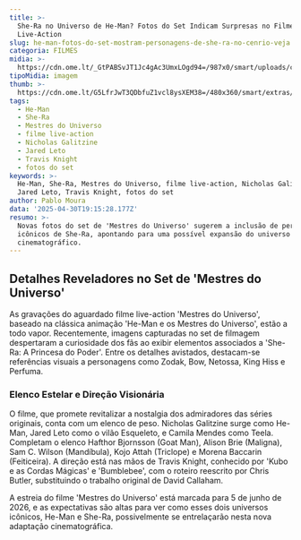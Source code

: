 ```yaml
---
title: >-
  She-Ra no Universo de He-Man? Fotos do Set Indicam Surpresas no Filme
  Live-Action
slug: he-man-fotos-do-set-mostram-personagens-de-she-ra-no-cenrio-veja
categoria: FILMES
midia: >-
  https://cdn.ome.lt/_GtPABSvJT1Jc4gAc3UmxLOgd94=/987x0/smart/uploads/conteudo/fotos/shra.jpg
tipoMidia: imagem
thumb: >-
  https://cdn.ome.lt/G5LfrJwT3QDbfuZ1vcl8ysXEM38=/480x360/smart/extras/conteudos/shra.jpg
tags:
  - He-Man
  - She-Ra
  - Mestres do Universo
  - filme live-action
  - Nicholas Galitzine
  - Jared Leto
  - Travis Knight
  - fotos do set
keywords: >-
  He-Man, She-Ra, Mestres do Universo, filme live-action, Nicholas Galitzine,
  Jared Leto, Travis Knight, fotos do set
author: Pablo Moura
data: '2025-04-30T19:15:28.177Z'
resumo: >-
  Novas fotos do set de 'Mestres do Universo' sugerem a inclusão de personagens
  icônicos de She-Ra, apontando para uma possível expansão do universo
  cinematográfico.
---
```


## Detalhes Reveladores no Set de 'Mestres do Universo'

<blockquote class="twitter-tweet"><a href="https://twitter.com/user/status/1916711163687031290"></a></blockquote>

As gravações do aguardado filme live-action 'Mestres do Universo', baseado na clássica animação 'He-Man e os Mestres do Universo', estão a todo vapor. Recentemente, imagens capturadas no set de filmagem despertaram a curiosidade dos fãs ao exibir elementos associados a 'She-Ra: A Princesa do Poder'. Entre os detalhes avistados, destacam-se referências visuais a personagens como Zodak, Bow, Netossa, King Hiss e Perfuma.

<blockquote class="twitter-tweet"><a href="https://twitter.com/user/status/1916711135123853814"></a></blockquote>

### Elenco Estelar e Direção Visionária

O filme, que promete revitalizar a nostalgia dos admiradores das séries originais, conta com um elenco de peso. Nicholas Galitzine surge como He-Man, Jared Leto como o vilão Esqueleto, e Camila Mendes como Teela. Completam o elenco Hafthor Bjornsson (Goat Man), Alison Brie (Maligna), Sam C. Wilson (Mandíbula), Kojo Attah (Triclope) e Morena Baccarin (Feiticeira). A direção está nas mãos de Travis Knight, conhecido por 'Kubo e as Cordas Mágicas' e 'Bumblebee', com o roteiro reescrito por Chris Butler, substituindo o trabalho original de David Callaham.

A estreia do filme 'Mestres do Universo' está marcada para 5 de junho de 2026, e as expectativas são altas para ver como esses dois universos icônicos, He-Man e She-Ra, possivelmente se entrelaçarão nesta nova adaptação cinematográfica.
